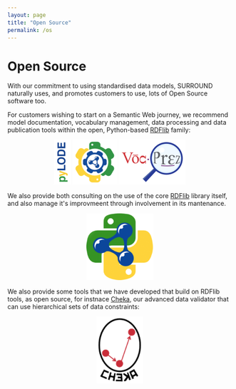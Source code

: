 ```yaml
---
layout: page
title: "Open Source"
permalink: /os
---
```

# Open Source

With our commitment to using standardised data models, SURROUND naturally uses, and promotes customers to use, lots of Open Source software too.

For customers wishing to start on a Semantic Web journey, we recommend model documentation, vocabulary management, data processing and data publication tools within the open, Python-based [RDFlib](https://github.com/RDFLib/rdflib) family:

<div style="text-align:center;">
    <a href="https://github.com/rdflib/pyLODE/" style="text-decoration:none;">
        <img src="images/logo-pyLODE.png" style="height:100px;" />
    </a>
    <a href="https://github.com/rdflib/pyLDAPI" style="text-decoration:none;">
        <img src="images/logo-pyLDAPI-250.png" style="height:100px;" />
    </a>
    <a href="https://github.com/rdflib/VocPrez" style="text-decoration:none;">
        <img src="images/logo-VocPrez-300.png" style="height:100px;" />
    </a>
</div>

We also provide both consulting on the use of the core [RDFlib]() library itself, and also manage it's improvmeent through involvement in its mantenance.

<div style="text-align:center;">
    <a href="https://github.com/rdflib/rdflib" style="text-decoration:none;">
        <img src="images/logo-rdflib.png" style="height:150px;" alt="" />
    </a>
</div>

We also provide some tools that we have developed that build on RDFlib tools, as open source, for instnace [Cheka](), our advanced data validator that can use hierarchical sets of data constraints:

<div style="text-align:center;">
    <a href="https://github.com/surroundaustralia/cheka" style="text-decoration:none;">
        <img src="images/logo-cheka.png" style="height:150px;" />
    </a>
</div>